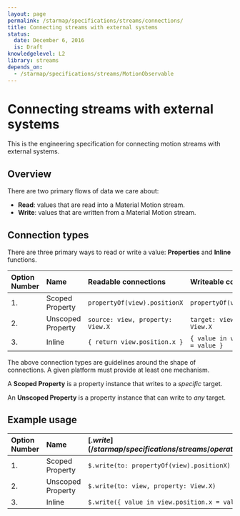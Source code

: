 ```yaml
---
layout: page
permalink: /starmap/specifications/streams/connections/
title: Connecting streams with external systems
status:
  date: December 6, 2016
  is: Draft
knowledgelevel: L2
library: streams
depends_on:
  - /starmap/specifications/streams/MotionObservable
---
```


# Connecting streams with external systems

This is the engineering specification for connecting motion streams with external systems.

## Overview

There are two primary flows of data we care about:

- **Read**: values that are read into a Material Motion stream.
- **Write**: values that are written from a Material Motion stream.

## Connection types

There are three primary ways to read or write a value: **Properties** and **Inline** functions.

| Option Number | Name              | Readable connections             | Writeable connections                  |
|:--------------|:------------------|:---------------------------------|:---------------------------------------|
| 1.            | Scoped Property   | `propertyOf(view).positionX`     | `propertyOf(view).positionX`           |
| 2.            | Unscoped Property | `source: view, property: View.X` | `target: view, property: View.X`       |
| 3.            | Inline            | `{ return view.position.x }`     | `{ value in view.position.x = value }` |

The above connection types are guidelines around the shape of connections. A given platform must
provide at least one mechanism.

A **Scoped Property** is a property instance that writes to a *specific* target.

An **Unscoped Property** is a property instance that can write to *any* target.

## Example usage

| Option Number | Name              | [$.write](/starmap/specifications/streams/operators/$.write) |
|:--------------|:------------------|:------------------------------------------------|
| 1.            | Scoped Property   | `$.write(to: propertyOf(view).positionX)`       |
| 2.            | Unscoped Property | `$.write(to: view, property: View.X)`           |
| 3.            | Inline            | `$.write({ value in view.position.x = value })` |
